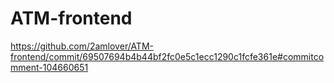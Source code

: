 # ATM-frontend
https://github.com/2amlover/ATM-frontend/commit/69507694b4b44bf2fc0e5c1ecc1290c1fcfe361e#commitcomment-104660651
